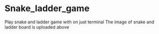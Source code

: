 # Snake_ladder_game
Play snake and ladder game with on just terminal 
The image of snake and ladder board is uploaded above 
